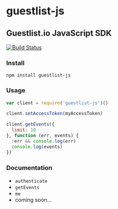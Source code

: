 # guestlist-js

## Guestlist.io JavaScript SDK

[![Build Status](https://travis-ci.org/guestlistio/guestlist-js.svg?branch=master)](https://travis-ci.org/guestlistio/guestlist-js)

### Install

```
npm install guestlist-js
```

### Usage

```js
var client = require('guestlist-js')()

client.setAccessToken(myAccessToken)

client.getEvents({
  limit: 10
}, function (err, events) {
  !err && console.log(err)
  console.log(events)
})
```

### Documentation

- `authenticate`
- `getEvents`
- `me`
- coming soon...
